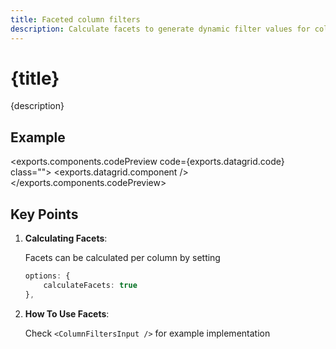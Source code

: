 ```yaml
---
title: Faceted column filters
description: Calculate facets to generate dynamic filter values for columns.
---
```


<script>
	import {exports} from './exports.ts'
</script>

# {title}

{description}

## Example

<exports.components.codePreview code={exports.datagrid.code} class="">
	<exports.datagrid.component />
</exports.components.codePreview> 

## Key Points

1. **Calculating Facets**:  

	Facets can be calculated per column by setting

    ```ts
    options: {
        calculateFacets: true
    },
    ```

2. **How To Use Facets**:

    Check `<ColumnFiltersInput />` for example implementation

    